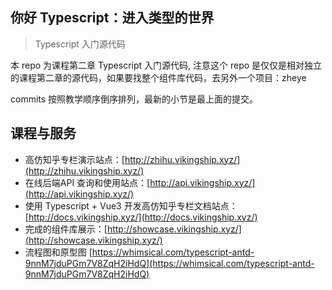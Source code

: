 ## 你好 Typescript：进入类型的世界

> Typescript 入门源代码

本 repo 为课程第二章 Typescript 入门源代码, 注意这个 repo 是仅仅是相对独立的课程第二章的源代码，如果要找整个组件库代码，去另外一个项目：zheye

commits 按照教学顺序倒序排列，最新的小节是最上面的提交。


## 课程与服务

* 高仿知乎专栏演示站点：[http://zhihu.vikingship.xyz/](http://zhihu.vikingship.xyz/)
* 在线后端API 查询和使用站点：[http://api.vikingship.xyz/](http://api.vikingship.xyz/)
* 使用 Typescript + Vue3 开发高仿知乎专栏文档站点：[http://docs.vikingship.xyz/](http://docs.vikingship.xyz/)
* 完成的组件库展示：[http://showcase.vikingship.xyz/](http://showcase.vikingship.xyz/)
* 流程图和原型图
[https://whimsical.com/typescript-antd-9nnM7jduPGm7V8ZqH2iHdQ](https://whimsical.com/typescript-antd-9nnM7jduPGm7V8ZqH2iHdQ)
